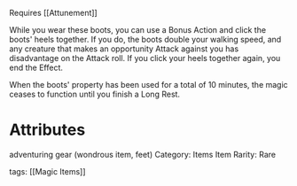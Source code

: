 Requires [[Attunement]]

While you wear these boots, you can use a Bonus Action and click the boots' heels together. If you do, the boots double your walking speed, and any creature that makes an opportunity Attack against you has disadvantage on the Attack roll. If you click your heels together again, you end the Effect.

When the boots' property has been used for a total of 10 minutes, the magic ceases to function until you finish a Long Rest.

# Attributes
adventuring gear (wondrous item, feet)
Category: Items
Item Rarity: Rare

tags: [[Magic Items]]